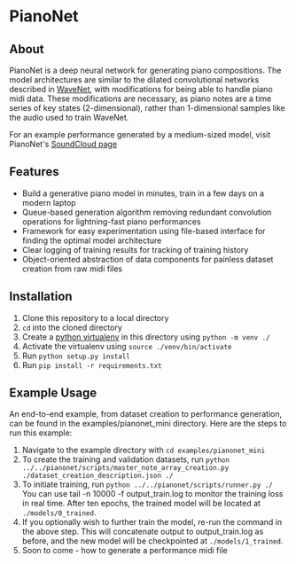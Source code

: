 # PianoNet
## About
PianoNet is a deep neural network for generating piano compositions. The model architectures are similar to the dilated convolutional networks described in [WaveNet](https://arxiv.org/abs/1609.03499), with modifications for being able to handle piano midi data. These modifications are necessary, as piano notes are a time series of key states (2-dimensional), rather than 1-dimensional samples like the audio used to train WaveNet.

For an example performance generated by a medium-sized model, visit PianoNet's [SoundCloud page](https://soundcloud.com/tom-angsten)

## Features
* Build a generative piano model in minutes, train in a few days on a modern laptop
* Queue-based generation algorithm removing redundant convolution operations for lightning-fast piano performances
* Framework for easy experimentation using file-based interface for finding the optimal model architecture
* Clear logging of training results for tracking of training history
* Object-oriented abstraction of data components for painless dataset creation from raw midi files

## Installation
1. Clone this repository to a local directory
2. `cd` into the cloned directory
3. Create a [python virtualenv](https://docs.python.org/3/library/venv.html) in this directory using `python -m venv ./`
4. Activate the virtualenv using `source ./venv/bin/activate`
5. Run `python setup.py install`
6. Run `pip install -r requirements.txt`

## Example Usage

An end-to-end example, from dataset creation to performance generation, can be found in the examples/pianonet_mini directory. Here are the steps to run this example:

1. Navigate to the example directory with `cd examples/pianonet_mini`
2. To create the training and validation datasets, run `python ../../pianonet/scripts/master_note_array_creation.py ./dataset_creation_description.json ./`
3. To initiate training, run `python ../../pianonet/scripts/runner.py ./` You can use tail -n 10000 -f output_train.log to monitor the training loss in real time. After ten epochs, the trained model will be located at `./models/0_trained`.
4. If you optionally wish to further train the model, re-run the command in the above step. This will concatenate output to output_train.log as before, and the new model will be checkpointed at `./models/1_trained`.
5. Soon to come - how to generate a performance midi file
